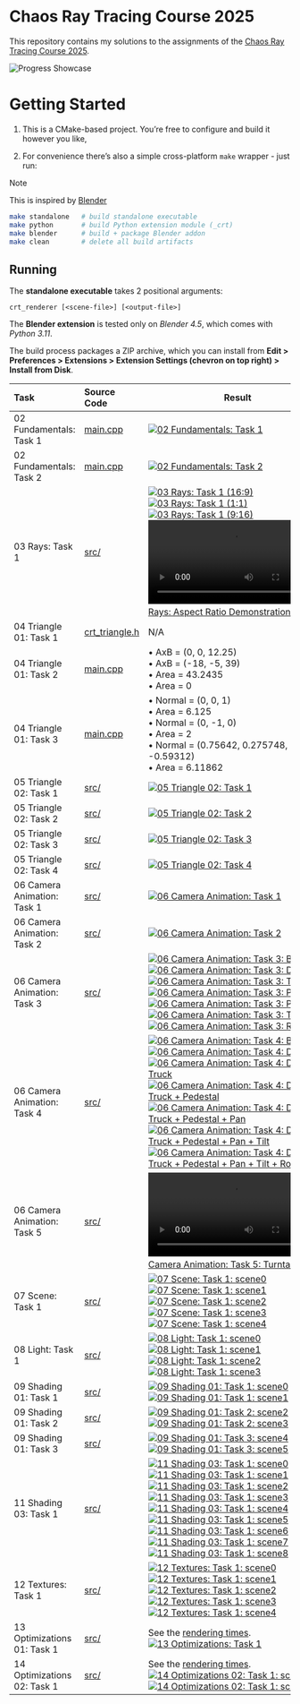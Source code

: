 # Chaos Ray Tracing Course 2025

This repository contains my solutions to the assignments of the [Chaos Ray Tracing Course 2025](https://github.com/VladislavVulchevChaos/ChaosRayTracingCourse2025).

![Progress Showcase](results/png/14-01-acceleration-tree-scene1.png)

# Getting Started

1. This is a CMake-based project. You’re free to configure and build it however you like,

2. For convenience there’s also a simple cross-platform `make` wrapper - just run:

> [!NOTE]
> This is inspired by [Blender](https://developer.blender.org/docs/handbook/building_blender/#make-wrapper)

```sh
make standalone   # build standalone executable
make python       # build Python extension module (_crt)
make blender      # build + package Blender addon
make clean        # delete all build artifacts
```

## Running

The **standalone executable** takes 2 positional arguments:

```
crt_renderer [<scene-file>] [<output-file>]
```

The **Blender extension** is tested only on _Blender 4.5_, which comes with _Python 3.11_.

The build process packages a ZIP archive, which you can install from **Edit > Preferences > Extensions > Extension Settings (chevron on top right) > Install from Disk**.

| Task                        | Source Code                                                                                                                  | Result                                                                                                                                                                                                                                                                                                                                                                                                                                                                                                                                                                                                                                                                                                                                                                                                                                                                                                                                                                                                                                                                                                                                                                                                                                                                                                                                                                                                                                                                      |
| :-------------------------- | :--------------------------------------------------------------------------------------------------------------------------- | --------------------------------------------------------------------------------------------------------------------------------------------------------------------------------------------------------------------------------------------------------------------------------------------------------------------------------------------------------------------------------------------------------------------------------------------------------------------------------------------------------------------------------------------------------------------------------------------------------------------------------------------------------------------------------------------------------------------------------------------------------------------------------------------------------------------------------------------------------------------------------------------------------------------------------------------------------------------------------------------------------------------------------------------------------------------------------------------------------------------------------------------------------------------------------------------------------------------------------------------------------------------------------------------------------------------------------------------------------------------------------------------------------------------------------------------------------------------------- |
| 02 Fundamentals: Task 1     | [main.cpp](https://github.com/bvpav/chaos-ray-tracing-course-2025/blob/02-01-rectangle-grid/src/main.cpp)                    | [![02 Fundamentals: Task 1](results/png/02-01-rectangle-grid.png)](results/ppm/02-01-rectangle-grid.ppm)                                                                                                                                                                                                                                                                                                                                                                                                                                                                                                                                                                                                                                                                                                                                                                                                                                                                                                                                                                                                                                                                                                                                                                                                                                                                                                                                                                    |
| 02 Fundamentals: Task 2     | [main.cpp](https://github.com/bvpav/chaos-ray-tracing-course-2025/blob/02-02-circle/src/main.cpp)                            | [![02 Fundamentals: Task 2](results/png/02-02-circle.png)](results/ppm/02-02-circle.ppm)                                                                                                                                                                                                                                                                                                                                                                                                                                                                                                                                                                                                                                                                                                                                                                                                                                                                                                                                                                                                                                                                                                                                                                                                                                                                                                                                                                                    |
| 03 Rays: Task 1             | [src/](https://github.com/bvpav/chaos-ray-tracing-course-2025/tree/03-01-camera-rays/src)                                    | [![03 Rays: Task 1 (16:9)](results/png/03-01-camera-rays-16x9.png)](results/ppm/03-01-camera-rays-16x9.ppm)<br>[![03 Rays: Task 1 (1:1)](results/png/03-01-camera-rays-1x1.png)](results/ppm/03-01-camera-rays-1x1.ppm)<br>[![03 Rays: Task 1 (9:16)](results/png/03-01-camera-rays-9x16.png)](results/ppm/03-01-camera-rays-9x16.ppm)<br>[![03 Rays: Aspect Ratio Demonstration](results/vid/03-01-aspect-ratio-animation.mp4)](results/vid/03-01-aspect-ratio-animation.mp4)                                                                                                                                                                                                                                                                                                                                                                                                                                                                                                                                                                                                                                                                                                                                                                                                                                                                                                                                                                                              |
| 04 Triangle 01: Task 1      | [crt_triangle.h](https://github.com/bvpav/chaos-ray-tracing-course-2025/blob/04-01-triangle-primitive/src/crt_triangle.h)    | N/A                                                                                                                                                                                                                                                                                                                                                                                                                                                                                                                                                                                                                                                                                                                                                                                                                                                                                                                                                                                                                                                                                                                                                                                                                                                                                                                                                                                                                                                                         |
| 04 Triangle 01: Task 2      | [main.cpp](https://github.com/bvpav/chaos-ray-tracing-course-2025/blob/04-02-vector-cross-product-calculations/src/main.cpp) | • AxB = (0, 0, 12.25)<br>• AxB = (-18, -5, 39)<br>• Area = 43.2435<br>• Area = 0                                                                                                                                                                                                                                                                                                                                                                                                                                                                                                                                                                                                                                                                                                                                                                                                                                                                                                                                                                                                                                                                                                                                                                                                                                                                                                                                                                                            |
| 04 Triangle 01: Task 3      | [main.cpp](https://github.com/bvpav/chaos-ray-tracing-course-2025/blob/04-03-triangle-calculations/src/main.cpp)             | • Normal = (0, 0, 1) <br> • Area = 6.125 <br> • Normal = (0, -1, 0) <br> • Area = 2 <br> • Normal = (0.75642, 0.275748, -0.59312) <br> • Area = 6.11862                                                                                                                                                                                                                                                                                                                                                                                                                                                                                                                                                                                                                                                                                                                                                                                                                                                                                                                                                                                                                                                                                                                                                                                                                                                                                                                     |
| 05 Triangle 02: Task 1      | [src/](https://github.com/bvpav/chaos-ray-tracing-course-2025/tree/05-01-given-triangle-intersection/src)                    | [![05 Triangle 02: Task 1](results/png/05-01-given-triangle-intersection.png)](results/ppm/05-01-given-triangle-intersection.ppm)                                                                                                                                                                                                                                                                                                                                                                                                                                                                                                                                                                                                                                                                                                                                                                                                                                                                                                                                                                                                                                                                                                                                                                                                                                                                                                                                           |
| 05 Triangle 02: Task 2      | [src/](https://github.com/bvpav/chaos-ray-tracing-course-2025/tree/05-02-custom-triangle-intersection/src)                   | [![05 Triangle 02: Task 2](results/png/05-02-custom-triangle-intersection.png)](results/ppm/05-02-custom-triangle-intersection.ppm)                                                                                                                                                                                                                                                                                                                                                                                                                                                                                                                                                                                                                                                                                                                                                                                                                                                                                                                                                                                                                                                                                                                                                                                                                                                                                                                                         |
| 05 Triangle 02: Task 3      | [src/](https://github.com/bvpav/chaos-ray-tracing-course-2025/tree/05-03-many-triangles/src)                                 | [![05 Triangle 02: Task 3](results/png/05-03-many-triangles.png)](results/ppm/05-03-many-triangles.ppm)                                                                                                                                                                                                                                                                                                                                                                                                                                                                                                                                                                                                                                                                                                                                                                                                                                                                                                                                                                                                                                                                                                                                                                                                                                                                                                                                                                     |
| 05 Triangle 02: Task 4      | [src/](https://github.com/bvpav/chaos-ray-tracing-course-2025/tree/05-04-teapot/src)                                         | [![05 Triangle 02: Task 4](results/png/05-04-teapot.png)](results/ppm/05-04-teapot.ppm)                                                                                                                                                                                                                                                                                                                                                                                                                                                                                                                                                                                                                                                                                                                                                                                                                                                                                                                                                                                                                                                                                                                                                                                                                                                                                                                                                                                     |
| 06 Camera Animation: Task 1 | [src/](https://github.com/bvpav/chaos-ray-tracing-course-2025/tree/06-01-pan/src)                                            | [![06 Camera Animation: Task 1](results/png/06-01-pan.png)](results/ppm/06-01-pan.ppm)                                                                                                                                                                                                                                                                                                                                                                                                                                                                                                                                                                                                                                                                                                                                                                                                                                                                                                                                                                                                                                                                                                                                                                                                                                                                                                                                                                                      |
| 06 Camera Animation: Task 2 | [src/](https://github.com/bvpav/chaos-ray-tracing-course-2025/tree/06-02-translated-camera/src)                              | [![06 Camera Animation: Task 2](results/png/06-02-translated-camera.png)](results/ppm/06-02-translated-camera.ppm)                                                                                                                                                                                                                                                                                                                                                                                                                                                                                                                                                                                                                                                                                                                                                                                                                                                                                                                                                                                                                                                                                                                                                                                                                                                                                                                                                          |
| 06 Camera Animation: Task 3 | [src/](https://github.com/bvpav/chaos-ray-tracing-course-2025/tree/06-03-camera-animation/src)                               | [![06 Camera Animation: Task 3: Before](results/png/06-03-camera-animation-before.png "Before")](results/ppm/06-03-camera-animation-before.ppm)<br>[![06 Camera Animation: Task 3: Dolly](results/png/06-03-camera-animation-dolly.png "Dolly")](results/ppm/06-03-camera-animation-dolly.ppm)<br>[![06 Camera Animation: Task 3: Truck](results/png/06-03-camera-animation-truck.png "Truck")](results/ppm/06-03-camera-animation-truck.ppm)<br>[![06 Camera Animation: Task 3: Pedestal](results/png/06-03-camera-animation-pedestal.png "Pedestal")](results/ppm/06-03-camera-animation-pedestal.ppm)<br>[![06 Camera Animation: Task 3: Pan](results/png/06-03-camera-animation-pan.png "Pan")](results/ppm/06-03-camera-animation-pan.ppm)<br>[![06 Camera Animation: Task 3: Tilt](results/png/06-03-camera-animation-tilt.png "Tilt")](results/ppm/06-03-camera-animation-tilt.ppm)<br>[![06 Camera Animation: Task 3: Roll](results/png/06-03-camera-animation-roll.png "Roll")](results/ppm/06-03-camera-animation-roll.ppm)                                                                                                                                                                                                                                                                                                                                                                                                                                       |
| 06 Camera Animation: Task 4 | [src/](https://github.com/bvpav/chaos-ray-tracing-course-2025/tree/06-04-camera-animation/src)                               | [![06 Camera Animation: Task 4: Before](results/png/06-04-camera-animation.png "Before")](results/ppm/06-04-camera-animation.ppm)<br>[![06 Camera Animation: Task 4: Dolly](results/png/06-04-camera-animation-dolly.png "Dolly")](results/png/06-04-camera-animation-dolly.ppm)<br>[![06 Camera Animation: Task 4: Dolly + Truck](results/png/06-04-camera-animation-dolly-truck.png "Dolly + Truck")](results/png/06-04-camera-animation-dolly-truck.ppm)<br>[![06 Camera Animation: Task 4: Dolly + Truck + Pedestal](results/png/06-04-camera-animation-dolly-truck-pedestal.png "Dolly + Truck + Pedestal")](results/png/06-06-camera-animation-dolly-truck-pedestal.ppm)<br>[![06 Camera Animation: Task 4: Dolly + Truck + Pedestal + Pan](results/png/06-04-camera-animation-dolly-truck-pedestal-pan.png "Dolly + Truck + Pedestal + Pan")](results/png/06-04-camera-animation-dolly-truck-pedestal-pan.ppm)<br>[![06 Camera Animation: Task 4: Dolly + Truck + Pedestal + Pan + Tilt](results/png/06-04-camera-animation-dolly-truck-pedestal-pan-tilt.png "Dolly + Truck + Pedestal + Pan + Tilt")](results/png/06-04-camera-animation-dolly-truck-pedestal-pan-tilt.ppm)<br>[![06 Camera Animation: Task 4: Dolly + Truck + Pedestal + Pan + Tilt + Roll](results/png/06-04-camera-animation-dolly-truck-pedestal-pan-tilt-roll.png "Dolly + Truck + Pedestal + Pan + Tilt + Roll")](results/png/06-04-camera-animation-dolly-truck-pedestal-pan-tilt-roll.ppm) |
| 06 Camera Animation: Task 5 | [src/](https://github.com/bvpav/chaos-ray-tracing-course-2025/tree/06-05-turntable/src)                                      | [![06 Camera Animation: Task 5: Turntable](results/vid/06-05-turntable.mp4)](results/vid/06-05-turntable.mp4)                                                                                                                                                                                                                                                                                                                                                                                                                                                                                                                                                                                                                                                                                                                                                                                                                                                                                                                                                                                                                                                                                                                                                                                                                                                                                                                                                               |
| 07 Scene: Task 1            | [src/](https://github.com/bvpav/chaos-ray-tracing-course-2025/tree/07-01-scene/src)                                          | [![07 Scene: Task 1: scene0](results/png/07-01-scene-scene0.png)](results/ppm/07-01-scene-scene0.ppm)<br>[![07 Scene: Task 1: scene1](results/png/07-01-scene-scene1.png)](results/ppm/07-01-scene-scene1.ppm)<br>[![07 Scene: Task 1: scene2](results/png/07-01-scene-scene2.png)](results/ppm/07-01-scene-scene2.ppm)<br>[![07 Scene: Task 1: scene3](results/png/07-01-scene-scene3.png)](results/ppm/07-01-scene-scene3.ppm)<br>[![07 Scene: Task 1: scene4](results/png/07-01-scene-scene4.png)](results/ppm/07-01-scene-scene4.ppm)                                                                                                                                                                                                                                                                                                                                                                                                                                                                                                                                                                                                                                                                                                                                                                                                                                                                                                                                   |
| 08 Light: Task 1            | [src/](https://github.com/bvpav/chaos-ray-tracing-course-2025/tree/08-01-light/src)                                          | [![08 Light: Task 1: scene0](results/png/08-01-light-scene0.png)](results/ppm/08-01-light-scene0.ppm)<br>[![08 Light: Task 1: scene1](results/png/08-01-light-scene1.png)](results/ppm/08-01-light-scene1.ppm)<br>[![08 Light: Task 1: scene2](results/png/08-01-light-scene2.png)](results/ppm/08-01-light-scene2.ppm)<br>[![08 Light: Task 1: scene3](results/png/08-01-light-scene3.png)](results/ppm/08-01-light-scene3.ppm)                                                                                                                                                                                                                                                                                                                                                                                                                                                                                                                                                                                                                                                                                                                                                                                                                                                                                                                                                                                                                                            |
| 09 Shading 01: Task 1       | [src/](https://github.com/bvpav/chaos-ray-tracing-course-2025/tree/09-01-barycentric-coordinates/src)                        | [![09 Shading 01: Task 1: scene0](results/png/09-01-barycentric-coordinates-scene0.png)](results/ppm/09-01-barycentric-coordinates-scene0.ppm)<br>[![09 Shading 01: Task 1: scene1](results/png/09-01-barycentric-coordinates-scene1.png)](results/ppm/09-01-barycentric-coordinates-scene1.ppm)                                                                                                                                                                                                                                                                                                                                                                                                                                                                                                                                                                                                                                                                                                                                                                                                                                                                                                                                                                                                                                                                                                                                                                            |
| 09 Shading 01: Task 2       | [src/](https://github.com/bvpav/chaos-ray-tracing-course-2025/tree/09-02-diffuse-smooth-shading/src)                         | [![09 Shading 01: Task 2: scene2](results/png/09-02-diffuse-smooth-shading-scene2.png)](results/ppm/09-02-diffuse-smooth-shading-scene2.ppm)<br>[![09 Shading 01: Task 2: scene3](results/png/09-02-diffuse-smooth-shading-scene3.png)](results/ppm/09-02-diffuse-smooth-shading-scene3.ppm)                                                                                                                                                                                                                                                                                                                                                                                                                                                                                                                                                                                                                                                                                                                                                                                                                                                                                                                                                                                                                                                                                                                                                                                |
| 09 Shading 01: Task 3       | [src/](https://github.com/bvpav/chaos-ray-tracing-course-2025/tree/09-03-reflective/src)                                     | [![09 Shading 01: Task 3: scene4](results/png/09-03-reflective-scene4.png)](results/ppm/09-03-reflective-scene4.ppm)<br>[![09 Shading 01: Task 3: scene5](results/png/09-03-reflective-scene5.png)](results/ppm/09-03-reflective-scene5.ppm)                                                                                                                                                                                                                                                                                                                                                                                                                                                                                                                                                                                                                                                                                                                                                                                                                                                                                                                                                                                                                                                                                                                                                                                                                                |
| 11 Shading 03: Task 1       | [src/](https://github.com/bvpav/chaos-ray-tracing-course-2025/tree/11-01-refractive/src)                                     | [![11 Shading 03: Task 1: scene0](results/png/11-01-refractive-scene0.png)](results/ppm/11-01-refractive-scene0.ppm)<br>[![11 Shading 03: Task 1: scene1](results/png/11-01-refractive-scene1.png)](results/ppm/11-01-refractive-scene1.ppm)<br>[![11 Shading 03: Task 1: scene2](results/png/11-01-refractive-scene2.png)](results/ppm/11-01-refractive-scene2.ppm)<br>[![11 Shading 03: Task 1: scene3](results/png/11-01-refractive-scene3.png)](results/ppm/11-01-refractive-scene3.ppm)<br>[![11 Shading 03: Task 1: scene4](results/png/11-01-refractive-scene4.png)](results/ppm/11-01-refractive-scene4.ppm)<br>[![11 Shading 03: Task 1: scene5](results/png/11-01-refractive-scene5.png)](results/ppm/11-01-refractive-scene5.ppm)<br>[![11 Shading 03: Task 1: scene6](results/png/11-01-refractive-scene6.png)](results/ppm/11-01-refractive-scene6.ppm)<br>[![11 Shading 03: Task 1: scene7](results/png/11-01-refractive-scene7.png)](results/ppm/11-01-refractive-scene7.ppm)<br>[![11 Shading 03: Task 1: scene8](results/png/11-01-refractive-scene8.png)](results/ppm/11-01-refractive-scene8.ppm)                                                                                                                                                                                                                                                                                                                                                        |
| 12 Textures: Task 1         | [src/](https://github.com/bvpav/chaos-ray-tracing-course-2025/tree/12-01-textures/src)                                       | [![12 Textures: Task 1: scene0](results/png/12-01-textures-scene0.png)](results/ppm/12-01-textures-scene0.ppm)<br>[![12 Textures: Task 1: scene1](results/png/12-01-textures-scene1.png)](results/ppm/12-01-textures-scene1.ppm)<br>[![12 Textures: Task 1: scene2](results/png/12-01-textures-scene2.png)](results/ppm/12-01-textures-scene2.ppm)<br>[![12 Textures: Task 1: scene3](results/png/12-01-textures-scene3.png)](results/ppm/12-01-textures-scene3.ppm)<br>[![12 Textures: Task 1: scene4](results/png/12-01-textures-scene4.png)](results/ppm/12-01-textures-scene4.ppm)                                                                                                                                                                                                                                                                                                                                                                                                                                                                                                                                                                                                                                                                                                                                                                                                                                                                                      |
| 13 Optimizations 01: Task 1 | [src/](https://github.com/bvpav/chaos-ray-tracing-course-2025/tree/13-01-optimizations/src)                                  | See the [rendering times](https://github.com/bvpav/chaos-ray-tracing-course-2025/blob/13-01-optimizations/src/README.md).<br>[![13 Optimizations: Task 1](results/png/13-01-optimizations.png)](results/ppm/13-01-optimizations.ppm)                                                                                                                                                                                                                                                                                                                                                                                                                                                                                                                                                                                                                                                                                                                                                                                                                                                                                                                                                                                                                                                                                                                                                                                                                                        |
| 14 Optimizations 02: Task 1 | [src/](https://github.com/bvpav/chaos-ray-tracing-course-2025/tree/14-01-acceleration-tree/src)                              | See the [rendering times](https://github.com/bvpav/chaos-ray-tracing-course-2025/blob/14-01-acceleration-tree/src/README.md).<br>[![14 Optimizations 02: Task 1: scene0](results/png/14-01-acceleration-tree-scene0.png)](results/ppm/14-01-acceleration-tree-scene0.ppm)<br>[![14 Optimizations 02: Task 1: scene1](results/png/14-01-acceleration-tree-scene1.png)](results/ppm/14-01-acceleration-tree-scene1.ppm)                                                                                                                                                                                                                                                                                                                                                                                                                                                                                                                                                                                                                                                                                                                                                                                                                                                                                                                                                                                                                                                       |

```

```
